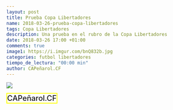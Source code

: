 ```yaml
---
layout: post
title: Prueba Copa Libertadores
name: 2018-03-26-prueba-copa-libertadores
tags: Copa Libertadores
description: Una prueba en el rubro de la Copa Libertadores
date: 2018-03-26 17:00 +01:00
comments: true
image1: https://i.imgur.com/bnQ832b.jpg
categories: futbol libertadores
tiempo_de_lectura: "00:00 min"
author: CAPeñarol.CF
---
```


<img src="https://i.imgur.com/bnQ832b.jpg">

<br>

<span style="font-size:1.4em;border:solid 2px yellow;font-weight:500;">CAPeñarol.CF</span>
